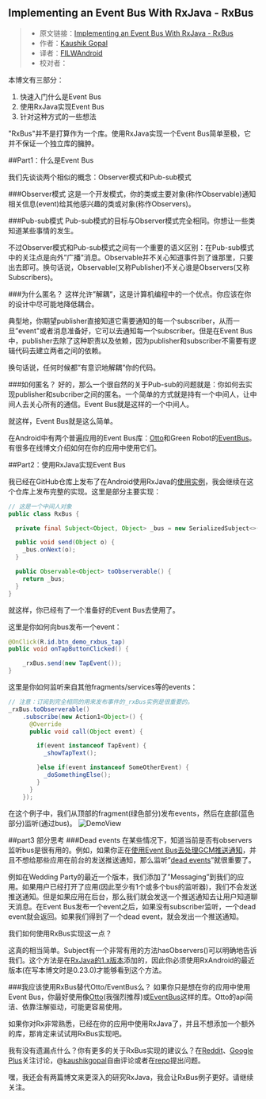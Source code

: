 Implementing an Event Bus With RxJava - RxBus
---

>* 原文链接：[Implementing an Event Bus With RxJava - RxBus](http://nerds.weddingpartyapp.com/tech/2014/12/24/implementing-an-event-bus-with-rxjava-rxbus/)
> * 作者：[Kaushik Gopal](http://nerds.weddingpartyapp.com/authors/kaushik-gopal/) 
> * 译者：[FILWAndroid](https://github.com/FILWAndroid)
> * 校对者：

本博文有三部分：

 1. 快速入门什么是Event Bus
 2. 使用RxJava实现Event Bus
 3. 针对这种方式的一些想法

"RxBus"并不是打算作为一个库。使用RxJava实现一个Event Bus简单至极，它并不保证一个独立库的臃肿。

##Part1：什么是Event Bus

我们先谈谈两个相似的概念：Observer模式和Pub-sub模式

###Observer模式
这是一个开发模式，你的类或主要对象(称作Observable)通知相关信息(event)给其他感兴趣的类或对象(称作Observers)。

###Pub-sub模式
Pub-sub模式的目标与Observer模式完全相同。你想让一些类知道某些事情的发生。

不过Observer模式和Pub-sub模式之间有一个重要的语义区别：在Pub-sub模式中的关注点是向外”广播"消息。Observable并不关心知道事件到了谁那里，只要出去即可。换句话说，Observable(又称Publisher)不关心谁是Observers(又称Subscribers)。

###为什么匿名？
这样允许”解耦”，这是计算机编程中的一个优点。你应该在你的设计中尽可能地降低耦合。

典型地，你期望publisher直接知道它需要通知的每一个subscriber，从而一旦”event"或者消息准备好，它可以去通知每一个subscriber。但是在Event Bus中，publisher去除了这种职责以及依赖，因为publisher和subscriber不需要有逻辑代码去建立两者之间的依赖。

换句话说，任何时候都”有意识地解耦”你的代码。

###如何匿名？
好的，那么一个很自然的关于Pub-sub的问题就是：你如何去实现publisher和subcriber之间的匿名。一个简单的方式就是持有一个中间人，让中间人去关心所有的通信。Event Bus就是这样的一个中间人。

就这样，Event Bus就是这么简单。

在Android中有两个普遍应用的Event Bus库：[Otto](http://square.github.io/otto/)和Green Robot的[EventBus](https://github.com/greenrobot/EventBus)。有很多在线博文介绍如何在你的应用中使用它们。

##Part2：使用RxJava实现Event Bus

我已经在GitHub仓库上发布了在Android使用RxJava的[使用实例](https://github.com/kaushikgopal/Android-RxJava)，我会继续在这个仓库上发布完整的实现。这里是部分主要实现：

``` java
// 这是一个中间人对象
public class RxBus {

  private final Subject<Object, Object> _bus = new SerializedSubject<>(PublishSubject.create());

  public void send(Object o) {
    _bus.onNext(o);
  }

  public Observable<Object> toObserverable() {
    return _bus;
  }
}
```

就这样，你已经有了一个准备好的Event Bus去使用了。

这里是你如何向bus发布一个event：

```java
@OnClick(R.id.btn_demo_rxbus_tap)
public void onTapButtonClicked() {

    _rxBus.send(new TapEvent());
}
```

这里是你如何监听来自其他fragments/services等的events：

```java
// 注意：订阅到完全相同的用来发布事件的_rxBus实例是很重要的。
_rxBus.toObserverable()
    .subscribe(new Action1<Object>() {
      @Override
      public void call(Object event) {

        if(event instanceof TapEvent) {
          _showTapText();

        }else if(event instanceof SomeOtherEvent) {
          _doSomethingElse();
        }
      }
    });
```

在这个例子中，我们从顶部的fragment(绿色部分)发布events，然后在底部(蓝色部分)监听(通过bus)。
![DemoView](http://nerds.weddingpartyapp.com/images/posts/rxbus_simple.gif)

##part3 部分思考
###Dead events
在某些情况下，知道当前是否有observers监听bus是很有用的。例如，如果你正在[使用Event Bus去处理GCM推送通知](http://markhudnall.com/2013/11/13/gcm-foreground-and-background/)，并且不想给那些应用在前台的发送推送通知，那么监听”[dead events](https://github.com/square/otto/blob/master/otto/src/main/java/com/squareup/otto/DeadEvent.java)”就很重要了。

例如在Wedding Party的最近一个版本，我们添加了”Messaging”到我们的应用。如果用户已经打开了应用(因此至少有1个或多个bus的监听器)，我们不会发送推送通知。但是如果应用在后台，那么我们就会发送一个推送通知去让用户知道聊天消息。在Event Bus发布一个event之后，如果没有subscriber监听，一个dead event就会返回。如果我们得到了一个dead event，就会发出一个推送通知。

我们如何使用RxBus实现这一点？

这真的相当简单。Subject有一个非常有用的方法hasObservers()可以明确地告诉我们。这个方法是在[RxJava的1.x版本](https://github.com/ReactiveX/RxJava/pull/1802)添加的，因此你必须使用RxAndroid的最近版本(在写本博文时是0.23.0)才能够看到这个方法。

###我应该使用RxBus替代Otto/EventBus么？
如果你只是想在你的应用中使用Event Bus，你最好使用像[Otto](http://square.github.io/otto/)(我强烈推荐)或[EventBus](https://github.com/greenrobot/EventBus)这样的库。Otto的api简洁、依靠注解驱动，可能更容易使用。

如果你对Rx非常熟悉，已经在你的应用中使用RxJava了，并且不想添加一个额外的库，那肯定来试试用RxBus实现吧。

我有没有遗漏点什么？你有更多的关于RxBus实现的建议么？在[Reddit](http://www.reddit.com/r/androiddev/comments/2qebdo/rxbus_implementing_an_event_bus_with_rxjava/)、[Google Plus](https://plus.google.com/105979641354189463768/posts/Au1xZ8RGLdG)关注讨论，@[kaushikgopal](http://twitter.com/kaushikgopal)自由评论或者在[repo](https://github.com/kaushikgopal/Android-RxJava/issues)提出问题。

嘿，我还会有两篇博文来更深入的研究RxJava，我会让RxBus例子更好。请继续关注。
